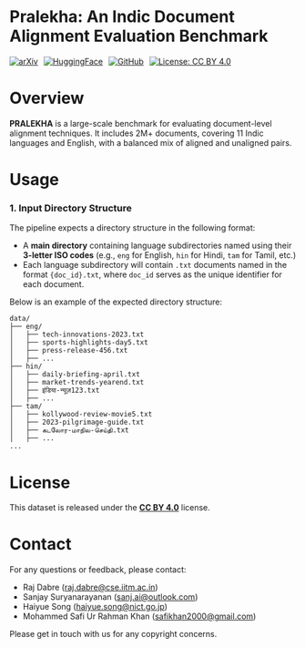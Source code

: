 # Pralekha: An Indic Document Alignment Evaluation Benchmark

<div style="display: flex; gap: 10px;">
  <a href="https://arxiv.org/abs/2411.19096">
    <img src="https://img.shields.io/badge/arXiv-2411.19096-B31B1B" alt="arXiv">
  </a>
  <a href="https://huggingface.co/datasets/ai4bharat/Pralekha">
    <img src="https://img.shields.io/badge/huggingface-Pralekha-yellow" alt="HuggingFace">
  </a>
  <a href="https://github.com/AI4Bharat/Pralekha">
    <img src="https://img.shields.io/badge/github-Pralekha-blue" alt="GitHub">
  </a>
  <a href="https://creativecommons.org/licenses/by/4.0/">
    <img src="https://img.shields.io/badge/License-CC%20BY%204.0-lightgrey" alt="License: CC BY 4.0">
  </a>
</div>

# Overview
**PRALEKHA** is a large-scale benchmark for evaluating document-level alignment techniques. It includes 2M+ documents, covering 11 Indic languages and English, with a balanced mix of aligned and unaligned pairs.

# Usage
### 1. Input Directory Structure

The pipeline expects a directory structure in the following format:

- A **main directory** containing language subdirectories named using their **3-letter ISO codes** (e.g., `eng` for English, `hin` for Hindi, `tam` for Tamil, etc.)
- Each language subdirectory will contain `.txt` documents named in the format `{doc_id}.txt`, where `doc_id` serves as the unique identifier for each document.

Below is an example of the expected directory structure:
```plaintext
data/
├── eng/
│   ├── tech-innovations-2023.txt                
│   ├── sports-highlights-day5.txt     
│   ├── press-release-456.txt         
│   ├── ...
├── hin/
│   ├── daily-briefing-april.txt       
│   ├── market-trends-yearend.txt      
│   ├── इंडिया-न्यूज़123.txt              
│   ├── ...
├── tam/
│   ├── kollywood-review-movie5.txt   
│   ├── 2023-pilgrimage-guide.txt       
│   ├── கடலோர-மாநில-செய்தி.txt          
│   ├── ...
...
```

# License

This dataset is released under the [**CC BY 4.0**](https://creativecommons.org/licenses/by/4.0/) license.


# Contact

For any questions or feedback, please contact:

- Raj Dabre ([raj.dabre@cse.iitm.ac.in](mailto:raj.dabre@cse.iitm.ac.in))  
- Sanjay Suryanarayanan ([sanj.ai@outlook.com](mailto:sanj.ai@outlook.com))  
- Haiyue Song ([haiyue.song@nict.go.jp](mailto:haiyue.song@nict.go.jp))  
- Mohammed Safi Ur Rahman Khan ([safikhan2000@gmail.com](mailto:safikhan2000@gmail.com))  

Please get in touch with us for any copyright concerns.
